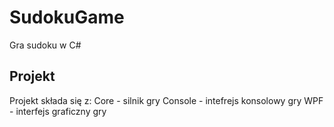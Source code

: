 # SudokuGame
Gra sudoku w C#

## Projekt
Projekt składa się z:
Core - silnik gry
Console - intefrejs konsolowy gry
WPF - interfejs graficzny gry
